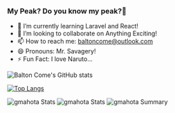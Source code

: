 ### My Peak? Do you know my peak?😤


- 🌱 I’m currently learning Laravel and React!
- 👯 I’m looking to collaborate on Anything Exciting!
- 📫 How to reach me: baltoncome@outlook.com
- 😄 Pronouns: Mr. Savagery!
- ⚡ Fun Fact: I love Naruto...


![Balton Come's GitHub stats](https://github-readme-stats.vercel.app/api?username=baltonCome&show_icons=true&theme=solarized_dark)

[![Top Langs](https://github-readme-stats.vercel.app/api/top-langs/?username=baltonCome&langs_count=10&show_icons=true&theme=solarized_dark&layout=compact)](https://github.com/baltonCome/github-readme-stats)


![gmahota Stats](https://github-profile-summary-cards.vercel.app/api/cards/repos-per-language?username=baltonCome&theme=solarized_dark)
![gmahota Stats](https://github-profile-summary-cards.vercel.app/api/cards/most-commit-language?username=baltonCome&theme=solarized_dark)
![gmahota Summary](https://github-profile-summary-cards.vercel.app/api/cards/profile-details?username=baltonCome&theme=solarized_dark)
